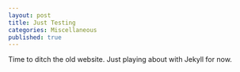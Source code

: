 ```yaml
---
layout: post
title: Just Testing
categories: Miscellaneous
published: true
---
```


Time to ditch the old website. Just playing about with Jekyll for now.